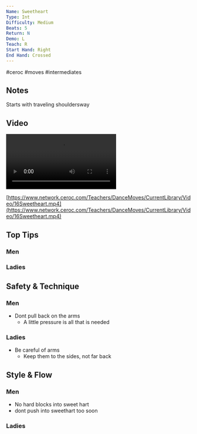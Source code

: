 ```yaml
---
Name: Sweetheart
Type: Int
Difficulty: Medium
Beats: 5
Return: N
Demo: L
Teach: R
Start Hand: Right
End Hand: Crossed
---
```


#ceroc #moves #intermediates
## Notes
Starts with traveling shouldersway

## Video
<video controls>
    <source src="https://www.network.ceroc.com/Teachers/DanceMoves/CurrentLibrary/Video/16Sweetheart.mp4" type="video/mp4">
    
</video>

[https://www.network.ceroc.com/Teachers/DanceMoves/CurrentLibrary/Video/16Sweetheart.mp4](https://www.network.ceroc.com/Teachers/DanceMoves/CurrentLibrary/Video/16Sweetheart.mp4)


## Top Tips

### Men

### Ladies

## Safety & Technique
### Men
- Dont pull back on the arms
	- A little pressure is all that is needed
### Ladies
- Be careful of arms
	- Keep them to the sides, not far back

## Style & Flow
### Men
- No hard blocks into sweet hart
- dont push into sweethart too soon
### Ladies


